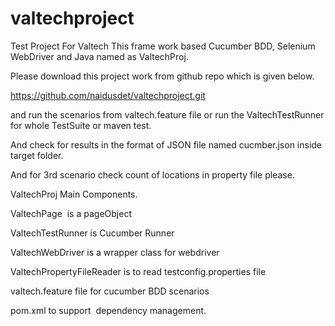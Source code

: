 # valtechproject
Test Project For Valtech
This frame work based Cucumber BDD, Selenium WebDriver and Java named as ValtechProj. 

Please download this project work from github repo which is given below. 

https://github.com/naidusdet/valtechproject.git

and run the scenarios from valtech.feature file or run the ValtechTestRunner for whole TestSuite or maven test. 

And check for results in the format of JSON file named cucmber.json inside target folder. 

And for 3rd scenario check count of locations in property file please. 

ValtechProj Main Components. 

ValtechPage  is a pageObject

ValtechTestRunner is Cucumber Runner

ValtechWebDriver is a wrapper class for webdriver

ValtechPropertyFileReader is to read testconfig.properties file

valtech.feature file for cucumber BDD scenarios

pom.xml to support  dependency management. 
